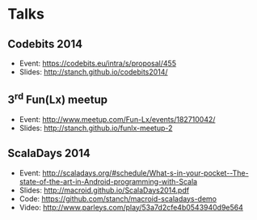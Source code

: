 # Talks

## Codebits 2014

* Event: https://codebits.eu/intra/s/proposal/455
* Slides: http://stanch.github.io/codebits2014/

## 3<sup>rd</sup> Fun(Lx) meetup

* Event: http://www.meetup.com/Fun-Lx/events/182710042/
* Slides: http://stanch.github.io/funlx-meetup-2

## ScalaDays 2014

* Event: http://scaladays.org/#schedule/What-s-in-your-pocket--The-state-of-the-art-in-Android-programming-with-Scala
* Slides: http://macroid.github.io/ScalaDays2014.pdf
* Code: https://github.com/stanch/macroid-scaladays-demo
* Video: http://www.parleys.com/play/53a7d2cfe4b0543940d9e564